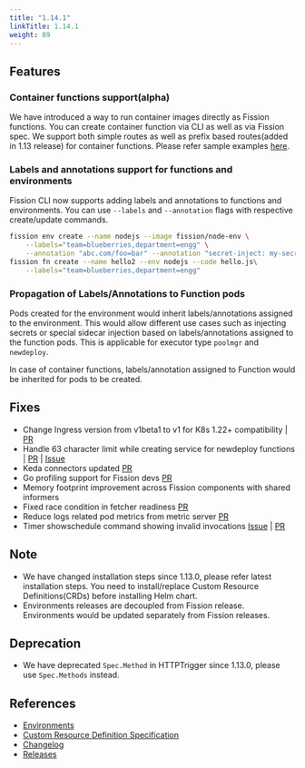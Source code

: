 ```yaml
---
title: "1.14.1"
linkTitle: 1.14.1
weight: 89
---
```


## Features

### Container functions support(alpha)

We have introduced a way to run container images directly as Fission functions. You can create container function via CLI as well as via Fission spec. We support both simple routes as well as prefix based routes(added in 1.13 release) for container functions. Please refer sample examples [here](/docs/usage/function/container-functions/).

### Labels and annotations support for functions and environments

Fission CLI now supports adding labels and annotations to functions and environments.
You can use `--labels` and `--annotation` flags with respective create/update commands.

```sh
fission env create --name nodejs --image fission/node-env \
    --labels="team=blueberries,department=engg" \
    --annotation "abc.com/foo=bar" --annotation "secret-inject: my-secret"
fission fn create --name hello2 --env nodejs --code hello.js\
    --labels="team=blueberries,department=engg"
```

### Propagation of Labels/Annotations to Function pods

Pods created for the environment would inherit labels/annotations assigned to the environment. This would allow different use cases such as injecting secrets or special sidecar injection based on labels/annotations assigned to the function pods. This is applicable for executor type `poolmgr` and `newdeploy`.

In case of container functions, labels/annotation assigned to Function would be inherited for pods to be created.

## Fixes

* Change Ingress version from v1beta1 to v1 for K8s 1.22+ compatibility | [PR](https://github.com/fission/fission/pull/2124)
* Handle 63 character limit while creating service for newdeploy functions | [PR](https://github.com/fission/fission/pull/2117) | [Issue](https://github.com/fission/fission/issues/2009)
* Keda connectors updated [PR](https://github.com/fission/fission/pull/2115)
* Go profiling support for Fission devs [PR](https://github.com/fission/fission/pull/2112)
* Memory footprint improvement across Fission components with shared informers
* Fixed race condition in fetcher readiness [PR](https://github.com/fission/fission/pull/2101)
* Reduce logs related pod metrics from metric server [PR](https://github.com/fission/fission/pull/2094)
* Timer showschedule command showing invalid invocations [Issue](https://github.com/fission/fission/issues/2131) | [PR](https://github.com/fission/fission/pull/2135)

## Note

* We have changed installation steps since 1.13.0, please refer latest installation steps. You need to install/replace Custom Resource Definitions(CRDs) before installing Helm chart.
* Environments releases are decoupled from Fission release. Environments would be updated separately from Fission releases.

## Deprecation

* We have deprecated `Spec.Method` in HTTPTrigger since 1.13.0, please use `Spec.Methods` instead.

## References

* [Environments](https://environments.fission.io/)
* [Custom Resource Definition Specification](https://doc.crds.dev/github.com/fission/fission)
* [Changelog](https://github.com/fission/fission/blob/master/CHANGELOG.md)
* [Releases](https://github.com/fission/fission/releases)
